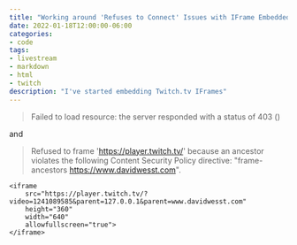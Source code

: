 ```yaml
---
title: "Working around 'Refuses to Connect' Issues with IFrame Embedded Twitch Players"
date: 2022-01-18T12:00:00-06:00
categories:
- code
tags:
- livestream
- markdown
- html
- twitch
description: "I've started embedding Twitch.tv IFrames"
---
```



       
> Failed to load resource: the server responded with a status of 403 ()

and


> Refused to frame 'https://player.twitch.tv/' because an ancestor violates the following Content Security Policy directive: "frame-ancestors  https://www.davidwesst.com".

```
<iframe
    src="https://player.twitch.tv/?video=1241089585&parent=127.0.0.1&parent=www.davidwesst.com"
    height="360"
    width="640"
    allowfullscreen="true">
</iframe>
```